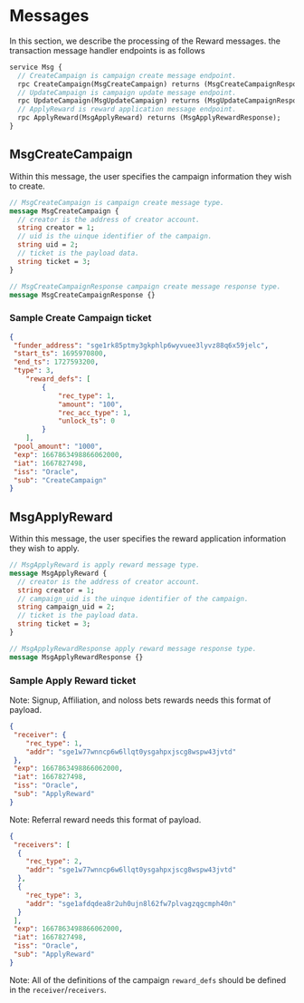 # **Messages**

In this section, we describe the processing of the Reward messages. the transaction message
handler endpoints is as follows

```proto
service Msg {
  // CreateCampaign is campaign create message endpoint.
  rpc CreateCampaign(MsgCreateCampaign) returns (MsgCreateCampaignResponse);
  // UpdateCampaign is campaign update message endpoint.
  rpc UpdateCampaign(MsgUpdateCampaign) returns (MsgUpdateCampaignResponse);
  // ApplyReward is reward application message endpoint.
  rpc ApplyReward(MsgApplyReward) returns (MsgApplyRewardResponse);
}
```

## **MsgCreateCampaign**

Within this message, the user specifies the campaign information they wish to create.

```proto
// MsgCreateCampaign is campaign create message type.
message MsgCreateCampaign {
  // creator is the address of creator account.
  string creator = 1;
  // uid is the uinque identifier of the campaign.
  string uid = 2;
  // ticket is the payload data.
  string ticket = 3;
}

// MsgCreateCampaignResponse campaign create message response type.
message MsgCreateCampaignResponse {}
```

### **Sample Create Campaign ticket**

```json
{
 "funder_address": "sge1rk85ptmy3gkphlp6wyvuee3lyvz88q6x59jelc",
 "start_ts": 1695970800,
 "end_ts": 1727593200,
 "type": 3,
    "reward_defs": [
        {
            "rec_type": 1,
            "amount": "100",
            "rec_acc_type": 1,
            "unlock_ts": 0
        }
    ],
 "pool_amount": "1000",
 "exp": 1667863498866062000,
 "iat": 1667827498,
 "iss": "Oracle",
 "sub": "CreateCampaign"
}
```

## **MsgApplyReward**

Within this message, the user specifies the reward application information they wish to apply.

```proto
// MsgApplyReward is apply reward message type.
message MsgApplyReward {
  // creator is the address of creator account.
  string creator = 1;
  // campaign_uid is the uinque identifier of the campaign.
  string campaign_uid = 2;
  // ticket is the payload data.
  string ticket = 3;
}

// MsgApplyRewardResponse apply reward message response type.
message MsgApplyRewardResponse {}
```

### **Sample Apply Reward ticket**

Note: Signup, Affiliation, and noloss bets rewards needs this format of payload.

```json
{
 "receiver": {
    "rec_type": 1,
    "addr": "sge1w77wnncp6w6llqt0ysgahpxjscg8wspw43jvtd"
 },
 "exp": 1667863498866062000,
 "iat": 1667827498,
 "iss": "Oracle",
 "sub": "ApplyReward"
}
```

Note: Referral reward needs this format of payload.

```json
{
 "receivers": [
  {
    "rec_type": 2,
    "addr": "sge1w77wnncp6w6llqt0ysgahpxjscg8wspw43jvtd"
  },
  {
    "rec_type": 3,
    "addr": "sge1afdqdea8r2uh0ujn8l62fw7plvagzqgcmph40n"
  }
 ],
 "exp": 1667863498866062000,
 "iat": 1667827498,
 "iss": "Oracle",
 "sub": "ApplyReward"
}
```

Note: All of the definitions of the campaign `reward_defs` should be defined in the `receiver`/`receivers`.
